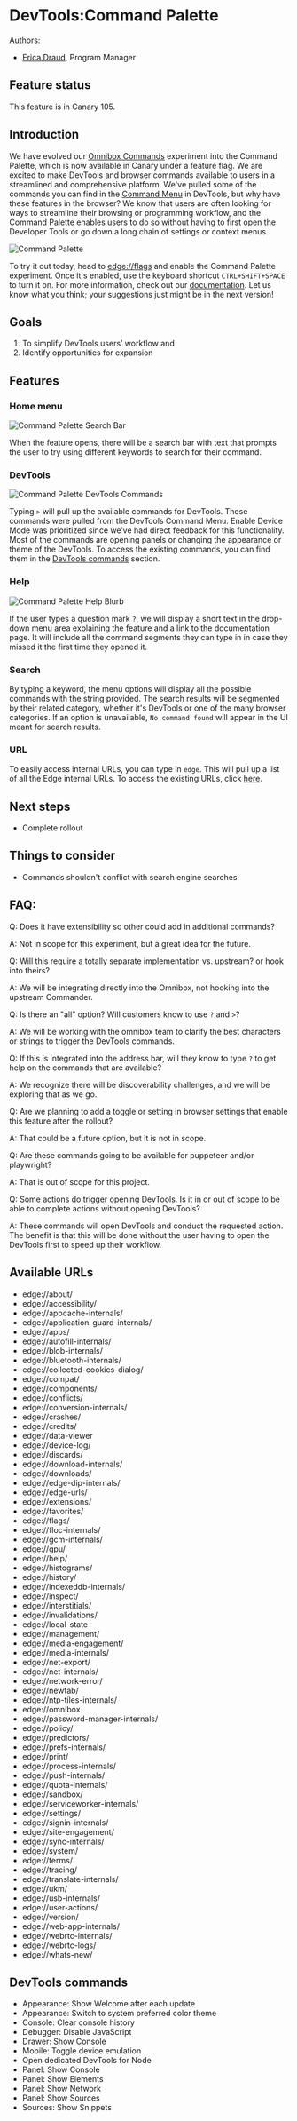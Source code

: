 # DevTools:Command Palette

Authors:
 - [Erica Draud](https://github.com/erdraud), Program Manager

## Feature status
This feature is in Canary 105.

## Introduction
We have evolved our [Omnibox Commands](https://github.com/MicrosoftEdge/DevTools/blob/main/explainers/Omnibox/explainer.md) experiment into the Command Palette, which is now available in Canary under a feature flag. We are excited to make DevTools and browser commands available to users in a streamlined and comprehensive platform. We've pulled some of the commands you can find in the [Command Menu]( https://docs.microsoft.com/microsoft-edge/devtools-guide-chromium/command-menu/) in DevTools, but why have these features in the browser? We know that users are often looking for ways to streamline their browsing or programming workflow, and the Command Palette enables users to do so without having to first open the Developer Tools or go down a long chain of settings or context menus. 

![Command Palette](cp_main.png)

To try it out today, head to [edge://flags](edge://flags) and enable the Command Palette experiment. Once it's enabled, use the keyboard shortcut `CTRL+SHIFT+SPACE` to turn it on. For more information, check out our [documentation](https://docs.microsoft.com/microsoft-edge/devtools-guide-chromium/experimental-features/edge-command-palette). Let us know what you think; your suggestions just might be in the next version!

## Goals
  1.	To simplify DevTools users’ workflow and
  2.	Identify opportunities for expansion

## Features

### Home menu

![Command Palette Search Bar](cp_search.png)

When the feature opens, there will be a search bar with text that prompts the user to try using different keywords to search for their command. 

### DevTools

![Command Palette DevTools Commands](cp_command.png)

Typing `>` will pull up the available commands for DevTools. These commands were pulled from the DevTools Command Menu. Enable Device Mode was prioritized since we’ve had direct feedback for this functionality. Most of the commands are opening panels or changing the appearance or theme of the DevTools. To access the existing commands, you can find them in the [DevTools commands](#devtools-commands) section.

### Help

![Command Palette Help Blurb](cp_help.png)

If the user types a question mark `?`, we will display a short text in the drop-down menu area explaining the feature and a link to the documentation page. It will include all the command segments they can type in in case they missed it the first time they opened it.

### Search
By typing a keyword, the menu options will display all the possible commands with the string provided. The search results will be segmented by their related category, whether it's DevTools or one of the many browser categories.
If an option is unavailable, `No command found` will appear in the UI meant for search results.

### URL
To easily access internal URLs, you can type in `edge`. This will pull up a list of all the Edge internal URLs. To access the existing URLs, click [here](#available-urls).

## Next steps
* Complete rollout

## Things to consider
* Commands shouldn't conflict with search engine searches

## FAQ:
Q: Does it have extensibility so other could add in additional commands?

A: Not in scope for this experiment, but a great idea for the future.

Q: Will this require a totally separate implementation vs. upstream? or hook into theirs?

A: We will be integrating directly into the Omnibox, not hooking into the upstream Commander.

Q: Is there an "all" option? Will customers know to use `?` and `>`?

A: We will be working with the omnibox team to clarify the best characters or strings to trigger the DevTools commands.

Q: If this is integrated into the address bar, will they know to type `?` to get help on the commands that are available?

A: We recognize there will be discoverability challenges, and we will be exploring that as we go.

Q: Are we planning to add a toggle or setting in browser settings that enable this feature after the rollout?

A: That could be a future option, but it is not in scope.

Q: Are these commands going to be available for puppeteer and/or playwright?

A: That is out of scope for this project.

Q: Some actions do trigger opening DevTools. Is it in or out of scope to be able to complete actions without opening DevTools?

A: These commands will open DevTools and conduct the requested action. The benefit is that this will be done without the user having to open the DevTools first to speed up their workflow.

## Available URLs
* edge://about/
* edge://accessibility/
* edge://appcache-internals/
* edge://application-guard-internals/
* edge://apps/
* edge://autofill-internals/
* edge://blob-internals/
* edge://bluetooth-internals/
* edge://collected-cookies-dialog/
* edge://compat/
* edge://components/
* edge://conflicts/
* edge://conversion-internals/
* edge://crashes/
* edge://credits/
* edge://data-viewer
* edge://device-log/
* edge://discards/
* edge://download-internals/
* edge://downloads/
* edge://edge-dip-internals/
* edge://edge-urls/
* edge://extensions/
* edge://favorites/
* edge://flags/
* edge://floc-internals/
* edge://gcm-internals/
* edge://gpu/
* edge://help/
* edge://histograms/
* edge://history/
* edge://indexeddb-internals/
* edge://inspect/
* edge://interstitials/
* edge://invalidations/
* edge://local-state
* edge://management/
* edge://media-engagement/
* edge://media-internals/
* edge://net-export/
* edge://net-internals/
* edge://network-error/
* edge://newtab/
* edge://ntp-tiles-internals/
* edge://omnibox
* edge://password-manager-internals/
* edge://policy/
* edge://predictors/
* edge://prefs-internals/
* edge://print/
* edge://process-internals/
* edge://push-internals/
* edge://quota-internals/
* edge://sandbox/
* edge://serviceworker-internals/
* edge://settings/
* edge://signin-internals/
* edge://site-engagement/
* edge://sync-internals/
* edge://system/
* edge://terms/
* edge://tracing/
* edge://translate-internals/
* edge://ukm/
* edge://usb-internals/
* edge://user-actions/
* edge://version/
* edge://web-app-internals/
* edge://webrtc-internals/
* edge://webrtc-logs/
* edge://whats-new/

## DevTools commands
* Appearance: Show Welcome after each update
* Appearance: Switch to system preferred color theme
* Console: Clear console history
* Debugger: Disable JavaScript
* Drawer: Show Console
* Mobile: Toggle device emulation
* Open dedicated DevTools for Node
* Panel: Show Console
* Panel: Show Elements
* Panel: Show Network
* Panel: Show Sources
* Sources: Show Snippets
